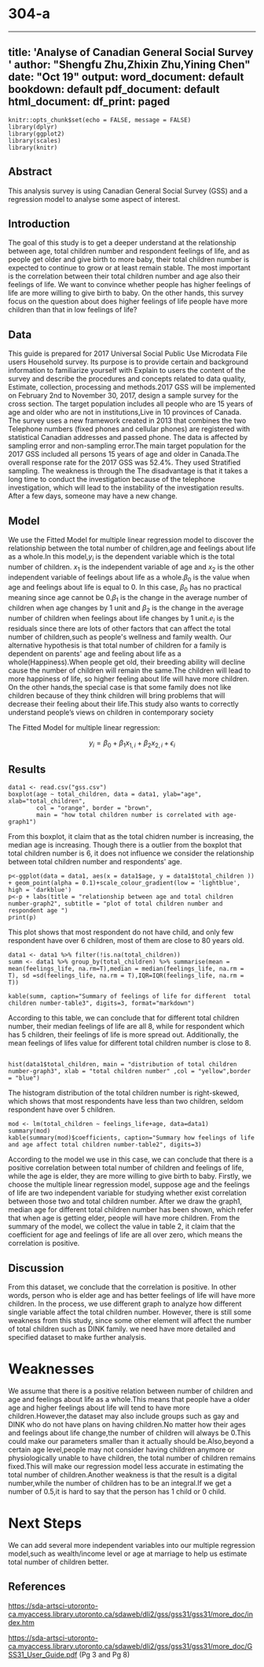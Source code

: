 # 304-a
---
title: 'Analyse of Canadian General Social Survey '
author: "Shengfu Zhu,Zhixin Zhu,Yining Chen"
date: "Oct 19"
output:
  word_document: default
  bookdown: default
  pdf_document: default
  html_document:
    df_print: paged
---

```{r setup, include=FALSE}
knitr::opts_chunk$set(echo = FALSE, message = FALSE)
library(dplyr)
library(ggplot2)
library(scales)
library(knitr)
```


## Abstract
This analysis survey is using Canadian General Social Survey (GSS) and a regression model to analyse some aspect of interest.

## Introduction
The goal of this study is to get a deeper understand at the relationship between age, total children number and respondent feelings of life, and as people get older and give birth to more baby, their total children number is expected to continue to grow or at least remain stable. The most important is the correlation between their total children number and age also their feelings of life. We want to convince whether people has higher feelings of life are more willing to give birth to baby. On the other hands, this survey focus on the question about does higher feelings of life people have more children than that in low feelings of life?

## Data
This guide is prepared for 2017 Universal Social Public Use Microdata File users Household survey. Its purpose is to provide certain and background information to familiarize yourself with Explain to users the content of the survey and describe the procedures and concepts related to data quality, Estimate, collection, processing and methods.2017 GSS will be implemented on February 2nd to November 30, 2017, design a sample survey for the cross section. The target population includes all people who are 15 years of age and older who are not in institutions,Live in 10 provinces of Canada. The survey uses a new framework created in 2013 that combines the two Telephone numbers (fixed phones and cellular phones) are registered with statistical Canadian addresses and passed phone. The data is affected by sampling error and non-sampling error.The main target population for the 2017 GSS included all persons 15 years of age and older in Canada.The overall response rate for the 2017 GSS was 52.4%.
They used Stratified sampling. The weakness is through the The disadvantage is that it takes a long time to conduct the investigation because of the telephone investigation, which will lead to the instability of the investigation results. After a few days, someone may have a new change.



## Model
We use the Fitted Model for multiple linear regression model to discover the relationship between the  total number of children,age and feelings about life as a whole.In this model,$y_i$ is the dependent variable which is the total number of children. $x_1$ is the independent variable of age and $x_2$ is the other independent variable of feelings about life as a whole.$\beta_0$ is the value when age and feelings about life is equal to 0. In this case, $\beta_0$ has no practical meaning since age cannot be 0.$\beta_1$ is the change in the average number of  children when age changes by 1 unit and $\beta_2$ is the change in the average number of children when feelings about life changes by 1 unit.$e_i$ is the residuals since there are lots of other factors that can affect the total number of children,such as people's wellness and family wealth. Our alternative hypothesis is that total number of children for a family is dependent on parents' age and feeling about life as a whole(Happiness).When people get old, their breeding ability will decline cause the number of children will remain the same.The children will lead to more happiness of life, so higher feeling about life will have more children. On the other hands,the special case is that some family does not like children because of they think children will bring problems that will decrease their feeling about their life.This study also wants to correctly understand people’s views on children in contemporary society 


The Fitted Model for multiple linear regression:

$$
y_i = \beta_0 + \beta_1 x_{1,i} + \beta_2 x_{2,i} + \epsilon_i
$$

## Results
```{r}
data1 <- read.csv("gss.csv")
boxplot(age ~ total_children, data = data1, ylab="age", xlab="total_children",
        col = "orange", border = "brown", 
        main = "how total children number is correlated with age-graph1") 

```
From this boxplot, it claim that as the total chidren number is increasing, the median age is increasing. Though there is  a outlier from the boxplot that total children number is 6, it does not influence we consider the relationship between total children number and respondents' age.

```{r}
p<-ggplot(data = data1, aes(x = data1$age, y = data1$total_children )) + geom_point(alpha = 0.1)+scale_colour_gradient(low = 'lightblue', high = 'darkblue')
p<-p + labs(title = "relationship between age and total children number-graph2", subtitle = "plot of total children number and respondent age ")
print(p)
```
This plot shows that  most respondent do not have child, and only few respondent have over 6 children, most of them are close to 80 years old.
```{r}
data1 <- data1 %>% filter(!is.na(total_children))
summ <- data1 %>% group_by(total_children) %>% summarise(mean = mean(feelings_life, na.rm=T),median = median(feelings_life, na.rm = T), sd =sd(feelings_life, na.rm = T),IQR=IQR(feelings_life, na.rm = T))

kable(summ, caption="Summary of feelings of life for different  total children number-table3", digits=3, format="markdown")
```
According to this table, we can conclude that for different total children number, their median feelings of life are all 8, while for respondent which has 5 children, their feelings of life is more spread out. Additionally, the mean feelings of lifes value for different total children number is close to 8.
```{r}

hist(data1$total_children, main = "distribution of total children number-graph3", xlab = "total children number" ,col = "yellow",border = "blue")

```
The histogram distribution of the total children number is right-skewed, which shows that most respondents have less than two children, seldom respondent have over 5 children.
```{r}
mod <- lm(total_children ~ feelings_life+age, data=data1)
summary(mod)
kable(summary(mod)$coefficients, caption="Summary how feelings of life and age affect total children number-table2", digits=3)
```
According to the model we use in this case, we can conclude that there is a positive correlation between total number of children and feelings of life, while the age is elder, they are more willing to give birth to baby.
Firstly, we choose the multiple linear regression model, suppose age and the feelings of life are two independent variable for studying whether exist correlation between those two and total children number. After we draw the graph1, median age for different total children number has been shown, which refer that when age is getting elder, people will have more children. From the summary of the model, we collect the value in table 2, it claim that the coefficient for age and feelings of life are all over zero, which means the correlation is positive.

## Discussion

From this dataset, we conclude that the correlation is positive. In other words, person who is elder age and has better feelings of life will have more children. In the process, we use different graph to analyze how different  single variable affect the total children number. However, there is still some weakness  from this study, since some other element will affect the number of total children such as DINK family. we need have more detailed and specified dataset to make further analysis.



# Weaknesses
We assume that there is a positive relation between number of children and age and feelings about life as a whole.This means that people have a older age and higher feelings about life will tend to have more children.However,the dataset may also include groups such as gay and DINK who do not have plans on having children.No matter how their ages and feelings about life change,the number of children will always be 0.This could make our parameters smaller than it actually should be.Also,beyond a certain age level,people may not consider having children anymore or physiologically unable to have children, the total number of children remains fixed.This will make our regression model less accurate in estimating the total number of children.Another weakness is that the result is a digital number,while the number of children has to be an integral.If we get a number of 0.5,it is hard to say that the person has 1 child or 0 child.


# Next Steps
We can add several more independent variables into our multiple regression model,such as wealth/income level or age at marriage to help us estimate total number of children better.
## References

https://sda-artsci-utoronto-ca.myaccess.library.utoronto.ca/sdaweb/dli2/gss/gss31/gss31/more_doc/index.htm

https://sda-artsci-utoronto-ca.myaccess.library.utoronto.ca/sdaweb/dli2/gss/gss31/gss31/more_doc/GSS31_User_Guide.pdf (Pg 3 and Pg 8)
